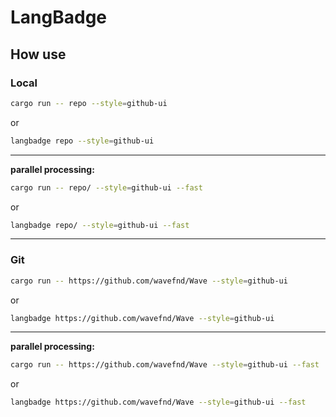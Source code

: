# LangBadge

## How use

### Local

```bash
cargo run -- repo --style=github-ui
```

or

```bash
langbadge repo --style=github-ui
```

---

**parallel processing:**

```bash
cargo run -- repo/ --style=github-ui --fast
```

or

```bash
langbadge repo/ --style=github-ui --fast
```

---

### Git

```bash
cargo run -- https://github.com/wavefnd/Wave --style=github-ui
```

or

```bash
langbadge https://github.com/wavefnd/Wave --style=github-ui
```

---

**parallel processing:**

```bash
cargo run -- https://github.com/wavefnd/Wave --style=github-ui --fast
```

or

```bash
langbadge https://github.com/wavefnd/Wave --style=github-ui --fast
```
